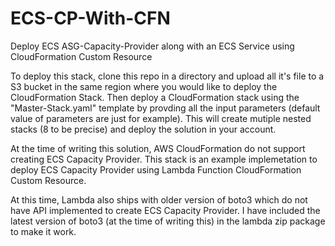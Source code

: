 # ECS-CP-With-CFN
Deploy ECS ASG-Capacity-Provider along with an ECS Service using CloudFormation Custom Resource

To deploy this stack, clone this repo in a directory and upload all it's file to a S3 bucket in the same region where you would like to deploy the CloudFormation Stack. Then deploy a CloudFormation stack using the "Master-Stack.yaml" template by provding all the input parameters (default value of parameters are just for example). This will create mutiple nested stacks (8 to be precise) and deploy the solution in your account.

At the time of writing this solution, AWS CloudFormation do not support creating ECS Capacity Provider. This stack is an example implemetation to deploy ECS Capacity Provider using Lambda Function CloudFormation Custom Resource.

At this time, Lambda also ships with older version of boto3 which do not have API implemented to create ECS Capacity Provider. I have included the latest version of boto3 (at the time of writing this) in the lambda zip package to make it work.

